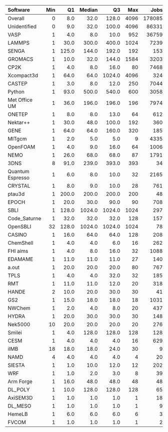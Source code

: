 | Software         |   Min |    Q1 |   Median |     Q3 |   Max |   Jobs |     Nodeh |   PercentUse |       kWh |   PercentEnergy |   Users |   Projects |
|:-----------------|------:|------:|---------:|-------:|------:|-------:|----------:|-------------:|----------:|----------------:|--------:|-----------:|
| Overall          |     0 |   8.0 |     32.0 |  128.0 |  4096 | 178085 | 4409926.3 |        100.0 | 1706034.5 |           100.0 |     828 |        123 |
| Unidentified     |     0 |   9.0 |     32.0 |  100.0 |  4096 |  86331 | 1415375.0 |         32.1 |  504433.4 |            29.6 |     712 |        112 |
| VASP             |     1 |   4.0 |      8.0 |   10.0 |   952 |  36759 |  567714.9 |         12.9 |  215881.0 |            12.7 |     142 |         13 |
| LAMMPS           |     1 |  30.0 |    300.0 |  400.0 |  1024 |   7239 |  352765.0 |          8.0 |  175949.1 |            10.3 |      59 |         21 |
| SENGA            |     1 | 125.0 |    144.0 |  192.0 |   192 |    153 |  290785.2 |          6.6 |  152233.6 |             8.9 |       5 |          4 |
| GROMACS          |     1 |  10.0 |     32.0 |  144.0 |  1584 |   3203 |  256392.2 |          5.8 |  109116.4 |             6.4 |      34 |          6 |
| CP2K             |     1 |   4.0 |      8.0 |   16.0 |    80 |   7468 |  249845.0 |          5.7 |   88027.8 |             5.2 |      56 |         11 |
| Xcompact3d       |     1 |  64.0 |     64.0 | 1024.0 |  4096 |    324 |  163014.3 |          3.7 |   62411.8 |             3.7 |      17 |          9 |
| CASTEP           |     1 |   3.0 |      8.0 |   12.0 |   250 |   7044 |  135880.4 |          3.1 |   53569.7 |             3.1 |      47 |          5 |
| Python           |     1 |  93.0 |    500.0 |  540.0 |   600 |   3058 |  113172.3 |          2.6 |   18390.1 |             1.1 |      49 |         21 |
| Met Office UM    |     1 |  36.0 |    196.0 |  196.0 |   196 |   7974 |   74500.9 |          1.7 |   30054.8 |             1.8 |      27 |          5 |
| ONETEP           |     1 |   8.0 |      8.0 |   13.0 |    64 |    612 |   73776.5 |          1.7 |   26710.1 |             1.6 |       7 |          1 |
| Nektar++         |     1 |  30.0 |     48.0 |  100.0 |   192 |    360 |   73294.3 |          1.7 |   27378.6 |             1.6 |       8 |          2 |
| GENE             |     1 |  64.0 |     64.0 |  160.0 |   320 |    185 |   67130.8 |          1.5 |   29205.8 |             1.7 |       4 |          3 |
| MITgcm           |     1 |   2.0 |      5.0 |    5.0 |     9 |   4335 |   56730.3 |          1.3 |   23262.5 |             1.4 |      11 |          3 |
| OpenFOAM         |     1 |   4.0 |      9.0 |   16.0 |    64 |   1006 |   48133.7 |          1.1 |   18767.6 |             1.1 |      27 |         15 |
| NEMO             |     1 |  26.0 |     68.0 |   68.0 |    87 |   1791 |   45637.5 |          1.0 |   13900.8 |             0.8 |      19 |          4 |
| 3DNS             |     8 |  91.0 |    239.0 |  393.0 |   393 |     34 |   42094.0 |          1.0 |   16256.2 |             1.0 |       2 |          1 |
| Quantum Espresso |     1 |   6.0 |      8.0 |   10.0 |    32 |   2165 |   36626.6 |          0.8 |   14237.6 |             0.8 |      19 |          4 |
| CRYSTAL          |     1 |   8.0 |      9.0 |   10.0 |    28 |    761 |   31956.9 |          0.7 |   11217.9 |             0.7 |       8 |          1 |
| ptau3d           |     1 | 200.0 |    200.0 |  200.0 |   200 |     48 |   31730.0 |          0.7 |    8798.6 |             0.5 |       2 |          1 |
| EPOCH            |     1 |  20.0 |     30.0 |   90.0 |    90 |    708 |   29548.3 |          0.7 |   11527.1 |             0.7 |       7 |          1 |
| SBLI             |     1 | 128.0 |   1024.0 | 1024.0 |  1024 |    297 |   28776.8 |          0.7 |   11629.6 |             0.7 |       4 |          3 |
| Code_Saturne     |     1 |  32.0 |     32.0 |   32.0 |   128 |    157 |   28769.8 |          0.7 |   11043.5 |             0.6 |       4 |          2 |
| OpenSBLI         |    32 | 128.0 |   1024.0 | 1024.0 |  1024 |     78 |   28218.8 |          0.6 |   11429.8 |             0.7 |       2 |          2 |
| CASINO           |     1 |  16.0 |     64.0 |   64.0 |   128 |    208 |   24900.4 |          0.6 |   10054.9 |             0.6 |       2 |          1 |
| ChemShell        |     1 |   4.0 |      4.0 |    6.0 |    16 |    262 |   23740.9 |          0.5 |    9886.2 |             0.6 |       9 |          2 |
| FHI aims         |     1 |   4.0 |      8.0 |   16.0 |    32 |   1088 |   21486.9 |          0.5 |    7021.2 |             0.4 |      17 |          3 |
| EDAMAME          |     1 |  11.0 |     11.0 |   11.0 |    27 |    140 |   20824.0 |          0.5 |    7451.4 |             0.4 |       2 |          1 |
| a.out            |     1 |  20.0 |     20.0 |   20.0 |    80 |    767 |   19270.7 |          0.4 |    6842.3 |             0.4 |      12 |          9 |
| TPLS             |     1 |   4.0 |      4.0 |   32.0 |    32 |    185 |   17355.9 |          0.4 |    6802.4 |             0.4 |       3 |          2 |
| RMT              |     1 |  11.0 |     11.0 |   12.0 |    20 |    318 |   13082.6 |          0.3 |    4410.0 |             0.3 |       5 |          1 |
| HANDE            |     2 |  10.0 |     20.0 |   30.0 |    30 |     41 |   10445.7 |          0.2 |    2857.9 |             0.2 |       1 |          1 |
| GS2              |     1 |  15.0 |     18.0 |   18.0 |    18 |   1031 |    9830.4 |          0.2 |    3801.9 |             0.2 |       5 |          2 |
| NWChem           |     1 |   2.0 |      4.0 |    8.0 |    20 |    437 |    7908.9 |          0.2 |    2909.4 |             0.2 |      11 |          6 |
| HYDRA            |     1 |  20.0 |     30.0 |   30.0 |    30 |    148 |    7111.2 |          0.2 |    2514.5 |             0.1 |       9 |          4 |
| Nek5000          |    10 |  20.0 |     20.0 |   20.0 |    20 |    276 |    6219.5 |          0.1 |    2659.6 |             0.2 |       2 |          2 |
| Smilei           |     1 |   4.0 |    128.0 |  128.0 |   128 |    128 |    5742.9 |          0.1 |    1728.2 |             0.1 |       3 |          1 |
| CESM             |     1 |   4.0 |      4.0 |    4.0 |    16 |    629 |    3319.9 |          0.1 |    1109.6 |             0.1 |      17 |          2 |
| iIMB             |    18 |  18.0 |     18.0 |   24.0 |    30 |      9 |    3175.4 |          0.1 |    1221.8 |             0.1 |       1 |          1 |
| NAMD             |     4 |   4.0 |      4.0 |    4.0 |     4 |     20 |     613.1 |          0.0 |     326.5 |             0.0 |       1 |          1 |
| SIESTA           |     1 |   1.0 |     10.0 |   12.0 |    12 |    202 |     558.7 |          0.0 |     209.0 |             0.0 |       5 |          2 |
| WRF              |     1 |   1.0 |      2.0 |    3.0 |     8 |     39 |     437.7 |          0.0 |     149.5 |             0.0 |       3 |          2 |
| Arm Forge        |     1 |  16.0 |     48.0 |   48.0 |    48 |     48 |      79.9 |          0.0 |      18.2 |             0.0 |       5 |          4 |
| DL_POLY          |     1 |  10.0 |    128.0 |  128.0 |   128 |     65 |      68.2 |          0.0 |      20.3 |             0.0 |       3 |          2 |
| AxiSEM3D         |     1 |   1.0 |      1.0 |    1.0 |     1 |     18 |      39.4 |          0.0 |      11.6 |             0.0 |       1 |          1 |
| DL_MESO          |     1 |   1.0 |      1.0 |    1.0 |     1 |      9 |      37.2 |          0.0 |      12.6 |             0.0 |       1 |          1 |
| HemeLB           |     1 |   6.0 |      6.0 |    6.0 |     6 |      3 |      26.3 |          0.0 |      12.0 |             0.0 |       1 |          1 |
| FVCOM            |     1 |   1.0 |      1.0 |    1.0 |     1 |      2 |       0.1 |          0.0 |       0.0 |             0.0 |       1 |          1 |